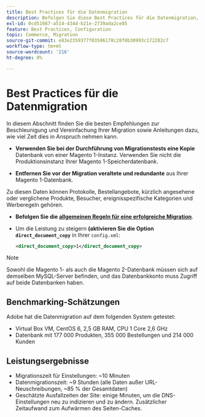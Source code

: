 ```yaml
---
title: Best Practices für die Datenmigration
description: Befolgen Sie diese Best Practices für die Datenmigration, um eine erfolgreiche Aktualisierung von Magento 1 auf Magento 2 sicherzustellen.
exl-id: 0cd51987-a514-434d-b21e-2739ada2ce85
feature: Best Practices, Configuration
topic: Commerce, Migration
source-git-commit: e83e2359377f03506178c28f8b30993c172282c7
workflow-type: tm+mt
source-wordcount: '216'
ht-degree: 0%

---
```


# Best Practices für die Datenmigration

In diesem Abschnitt finden Sie die besten Empfehlungen zur Beschleunigung und Vereinfachung Ihrer Migration sowie Anleitungen dazu, wie viel Zeit dies in Anspruch nehmen kann.

* **Verwenden Sie bei der Durchführung von Migrationstests eine Kopie** Datenbank von einer Magento 1-Instanz. Verwenden Sie nicht die Produktionsinstanz Ihrer Magento 1-Speicherdatenbank.

* **Entfernen Sie vor der Migration veraltete und redundante** aus Ihrer Magento 1-Datenbank.

Zu diesen Daten können Protokolle, Bestellangebote, kürzlich angesehene oder verglichene Produkte, Besucher, ereignisspezifische Kategorien und Werberegeln gehören.

* **Befolgen Sie die [allgemeinen Regeln für eine erfolgreiche Migration](migrate-data/overview.md#migration-overview)**.

* Um die Leistung zu steigern **(aktivieren Sie die Option `direct_document_copy`** in Ihrer `config.xml`:

  ```xml
  <direct_document_copy>1</direct_document_copy>
  ```

>[!NOTE]
>
>Sowohl die Magento 1- als auch die Magento 2-Datenbank müssen sich auf demselben MySQL-Server befinden, und das Datenbankkonto muss Zugriff auf beide Datenbanken haben.

## Benchmarking-Schätzungen

Adobe hat die Datenmigration auf dem folgenden System getestet:

* Virtual Box VM, CentOS 6, 2,5 GB RAM, CPU 1 Core 2,6 GHz
* Datenbank mit 177 000 Produkten, 355 000 Bestellungen und 214 000 Kunden

## Leistungsergebnisse

* Migrationszeit für Einstellungen: ~10 Minuten
* Datenmigrationszeit: ~9 Stunden (alle Daten außer URL-Neuschreibungen, ~85 % der Gesamtdaten)
* Geschätzte Ausfallzeiten der Site: einige Minuten, um die DNS-Einstellungen neu zu indizieren und zu ändern. Zusätzlicher Zeitaufwand zum Aufwärmen des Seiten-Caches.
